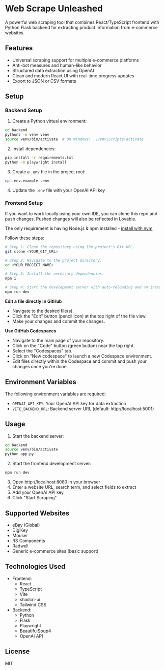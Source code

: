 # Web Scrape Unleashed

A powerful web scraping tool that combines React/TypeScript frontend with Python Flask backend for extracting product information from e-commerce websites.

## Features

- Universal scraping support for multiple e-commerce platforms
- Anti-bot measures and human-like behavior
- Structured data extraction using OpenAI
- Clean and modern React UI with real-time progress updates
- Export to JSON or CSV formats

## Setup

### Backend Setup

1. Create a Python virtual environment:
```bash
cd backend
python3 -m venv venv
source venv/bin/activate  # On Windows: .\venv\Scripts\activate
```

2. Install dependencies:
```bash
pip install -r requirements.txt
python -m playwright install
```

3. Create a `.env` file in the project root:
```bash
cp .env.example .env
```

4. Update the `.env` file with your OpenAI API key

### Frontend Setup

If you want to work locally using your own IDE, you can clone this repo and push changes. Pushed changes will also be reflected in Lovable.

The only requirement is having Node.js & npm installed - [install with nvm](https://github.com/nvm-sh/nvm#installing-and-updating)

Follow these steps:

```sh
# Step 1: Clone the repository using the project's Git URL.
git clone <YOUR_GIT_URL>

# Step 2: Navigate to the project directory.
cd <YOUR_PROJECT_NAME>

# Step 3: Install the necessary dependencies.
npm i

# Step 4: Start the development server with auto-reloading and an instant preview.
npm run dev
```

**Edit a file directly in GitHub**

- Navigate to the desired file(s).
- Click the "Edit" button (pencil icon) at the top right of the file view.
- Make your changes and commit the changes.

**Use GitHub Codespaces**

- Navigate to the main page of your repository.
- Click on the "Code" button (green button) near the top right.
- Select the "Codespaces" tab.
- Click on "New codespace" to launch a new Codespace environment.
- Edit files directly within the Codespace and commit and push your changes once you're done.

## Environment Variables

The following environment variables are required:

- `OPENAI_API_KEY`: Your OpenAI API key for data extraction
- `VITE_BACKEND_URL`: Backend server URL (default: http://localhost:5001)

## Usage

1. Start the backend server:
```bash
cd backend
source venv/bin/activate
python app.py
```

2. Start the frontend development server:
```bash
npm run dev
```

3. Open http://localhost:8080 in your browser
4. Enter a website URL, search term, and select fields to extract
5. Add your OpenAI API key
6. Click "Start Scraping"

## Supported Websites

- eBay (Global)
- DigiKey
- Mouser
- RS Components
- Radwell
- Generic e-commerce sites (basic support)

## Technologies Used

- Frontend:
  - React
  - TypeScript
  - Vite
  - shadcn-ui
  - Tailwind CSS
- Backend:
  - Python
  - Flask
  - Playwright
  - BeautifulSoup4
  - OpenAI API

## License

MIT
